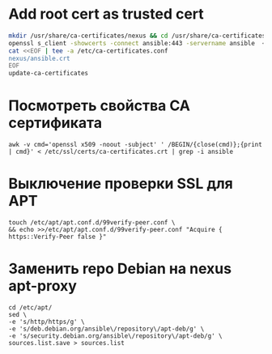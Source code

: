 # Add root cert as trusted cert
```bash
mkdir /usr/share/ca-certificates/nexus && cd /usr/share/ca-certificates/nexus
openssl s_client -showcerts -connect ansible:443 -servername ansible  </dev/null | sed -ne '/-BEGIN CERTIFICATE-/,/-END CERTIFICATE-/p' > ansible.crt
cat <<EOF | tee -a /etc/ca-certificates.conf
nexus/ansible.crt
EOF
update-ca-certificates
```
# Посмотреть свойства CA сертификата
```
awk -v cmd='openssl x509 -noout -subject' ' /BEGIN/{close(cmd)};{print | cmd}' < /etc/ssl/certs/ca-certificates.crt | grep -i ansible
```
# Выключение проверки SSL для APT
```
touch /etc/apt/apt.conf.d/99verify-peer.conf \
&& echo >>/etc/apt/apt.conf.d/99verify-peer.conf "Acquire { https::Verify-Peer false }"
```
# Заменить repo Debian на nexus apt-proxy
```
cd /etc/apt/
sed \
-e 's/http/https/g' \
-e 's/deb.debian.org/ansible\/repository\/apt-deb/g' \
-e 's/security.debian.org/ansible\/repository\/apt-deb/g' \
sources.list.save > sources.list
```